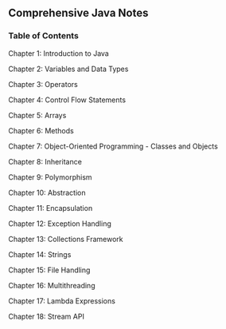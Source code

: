 ## Comprehensive Java Notes
### Table of Contents

Chapter 1: Introduction to Java

Chapter 2: Variables and Data Types

Chapter 3: Operators

Chapter 4: Control Flow Statements

Chapter 5: Arrays

Chapter 6: Methods

Chapter 7: Object-Oriented Programming - Classes and 
Objects

Chapter 8: Inheritance

Chapter 9: Polymorphism

Chapter 10: Abstraction

Chapter 11: Encapsulation

Chapter 12: Exception Handling

Chapter 13: Collections Framework

Chapter 14: Strings

Chapter 15: File Handling

Chapter 16: Multithreading

Chapter 17: Lambda Expressions

Chapter 18: Stream API
